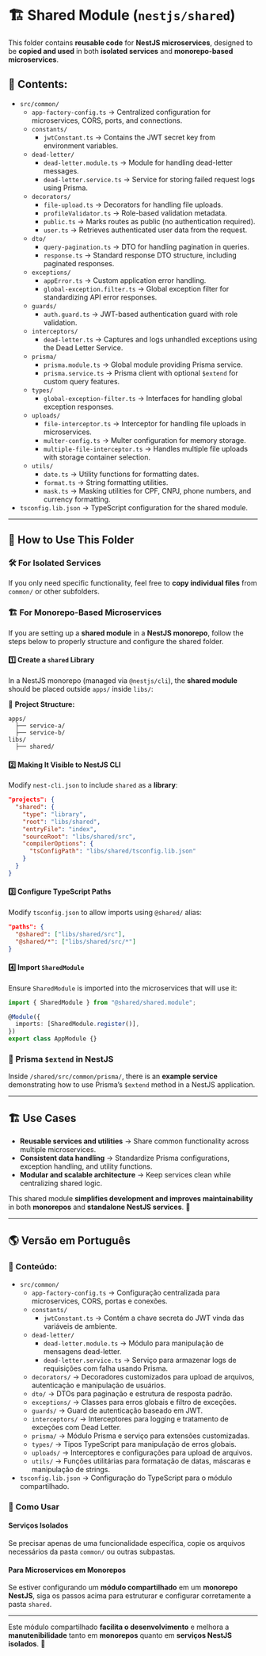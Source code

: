 # 🏗️ Shared Module (`nestjs/shared`)

This folder contains **reusable code** for **NestJS microservices**, designed to be **copied and used** in both **isolated services** and **monorepo-based microservices**.

## 📌 Contents:

- `src/common/`
  - `app-factory-config.ts` → Centralized configuration for microservices, CORS, ports, and connections.
  - `constants/`
    - `jwtConstant.ts` → Contains the JWT secret key from environment variables.
  - `dead-letter/`
    - `dead-letter.module.ts` → Module for handling dead-letter messages.
    - `dead-letter.service.ts` → Service for storing failed request logs using Prisma.
  - `decorators/`
    - `file-upload.ts` → Decorators for handling file uploads.
    - `profileValidator.ts` → Role-based validation metadata.
    - `public.ts` → Marks routes as public (no authentication required).
    - `user.ts` → Retrieves authenticated user data from the request.
  - `dto/`
    - `query-pagination.ts` → DTO for handling pagination in queries.
    - `response.ts` → Standard response DTO structure, including paginated responses.
  - `exceptions/`
    - `appError.ts` → Custom application error handling.
    - `global-exception.filter.ts` → Global exception filter for standardizing API error responses.
  - `guards/`
    - `auth.guard.ts` → JWT-based authentication guard with role validation.
  - `interceptors/`
    - `dead-letter.ts` → Captures and logs unhandled exceptions using the Dead Letter Service.
  - `prisma/`
    - `prisma.module.ts` → Global module providing Prisma service.
    - `prisma.service.ts` → Prisma client with optional `$extend` for custom query features.
  - `types/`
    - `global-exception-filter.ts` → Interfaces for handling global exception responses.
  - `uploads/`
    - `file-interceptor.ts` → Interceptor for handling file uploads in microservices.
    - `multer-config.ts` → Multer configuration for memory storage.
    - `multiple-file-interceptor.ts` → Handles multiple file uploads with storage container selection.
  - `utils/`
    - `date.ts` → Utility functions for formatting dates.
    - `format.ts` → String formatting utilities.
    - `mask.ts` → Masking utilities for CPF, CNPJ, phone numbers, and currency formatting.
- `tsconfig.lib.json` → TypeScript configuration for the shared module.

---

## 🔹 How to Use This Folder

### 🛠 For Isolated Services

If you only need specific functionality, feel free to **copy individual files** from `common/` or other subfolders.

### 🏗 For Monorepo-Based Microservices

If you are setting up a **shared module** in a **NestJS monorepo**, follow the steps below to properly structure and configure the shared folder.

#### 1️⃣ Create a `shared` Library

In a NestJS monorepo (managed via `@nestjs/cli`), the **shared module** should be placed outside `apps/` inside `libs/`:

📂 **Project Structure:**

```
apps/
  ├── service-a/
  ├── service-b/
libs/
  ├── shared/
```

#### 2️⃣ Making It Visible to NestJS CLI

Modify `nest-cli.json` to include `shared` as a **library**:

```json
"projects": {
  "shared": {
    "type": "library",
    "root": "libs/shared",
    "entryFile": "index",
    "sourceRoot": "libs/shared/src",
    "compilerOptions": {
      "tsConfigPath": "libs/shared/tsconfig.lib.json"
    }
  }
}
```

#### 3️⃣ Configure TypeScript Paths

Modify `tsconfig.json` to allow imports using `@shared/` alias:

```json
"paths": {
  "@shared": ["libs/shared/src"],
  "@shared/*": ["libs/shared/src/*"]
}
```

#### 4️⃣ Import `SharedModule`

Ensure `SharedModule` is imported into the microservices that will use it:

```typescript
import { SharedModule } from "@shared/shared.module";

@Module({
  imports: [SharedModule.register()],
})
export class AppModule {}
```

### 🔹 Prisma `$extend` in NestJS

Inside `/shared/src/common/prisma/`, there is an **example service** demonstrating how to use Prisma’s `$extend` method in a NestJS application.

---

## 🏗️ Use Cases

- **Reusable services and utilities** → Share common functionality across multiple microservices.
- **Consistent data handling** → Standardize Prisma configurations, exception handling, and utility functions.
- **Modular and scalable architecture** → Keep services clean while centralizing shared logic.

This shared module **simplifies development and improves maintainability** in both **monorepos** and **standalone NestJS services**. 🚀

---

## 🌎 Versão em Português

### 📌 Conteúdo:

- `src/common/`
  - `app-factory-config.ts` → Configuração centralizada para microservices, CORS, portas e conexões.
  - `constants/`
    - `jwtConstant.ts` → Contém a chave secreta do JWT vinda das variáveis de ambiente.
  - `dead-letter/`
    - `dead-letter.module.ts` → Módulo para manipulação de mensagens dead-letter.
    - `dead-letter.service.ts` → Serviço para armazenar logs de requisições com falha usando Prisma.
  - `decorators/` → Decoradores customizados para upload de arquivos, autenticação e manipulação de usuários.
  - `dto/` → DTOs para paginação e estrutura de resposta padrão.
  - `exceptions/` → Classes para erros globais e filtro de exceções.
  - `guards/` → Guard de autenticação baseado em JWT.
  - `interceptors/` → Interceptores para logging e tratamento de exceções com Dead Letter.
  - `prisma/` → Módulo Prisma e serviço para extensões customizadas.
  - `types/` → Tipos TypeScript para manipulação de erros globais.
  - `uploads/` → Interceptores e configurações para upload de arquivos.
  - `utils/` → Funções utilitárias para formatação de datas, máscaras e manipulação de strings.
- `tsconfig.lib.json` → Configuração do TypeScript para o módulo compartilhado.

### 🔹 Como Usar

#### Serviços Isolados

Se precisar apenas de uma funcionalidade específica, copie os arquivos necessários da pasta `common/` ou outras subpastas.

#### Para Microservices em Monorepos

Se estiver configurando um **módulo compartilhado** em um **monorepo NestJS**, siga os passos acima para estruturar e configurar corretamente a pasta `shared`.

---

Este módulo compartilhado **facilita o desenvolvimento** e melhora a **manutenibilidade** tanto em **monorepos** quanto em **serviços NestJS isolados**. 🚀
